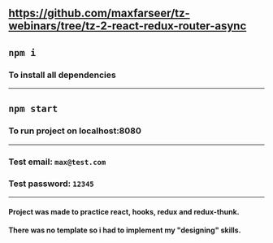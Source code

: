 https://github.com/maxfarseer/tz-webinars/tree/tz-2-react-redux-router-async
---
## `npm i`
### To install all dependencies
---
## `npm start`
### To run project on localhost:8080
---
### Test email: `max@test.com`
### Test password: `12345`
---
#### Project was made to practice react, hooks, redux and redux-thunk.
#### There was no template so i had to implement my "designing" skills.
